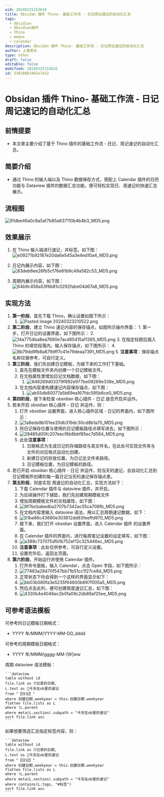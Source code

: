```yaml
---
uid: 20240325153616
title: Obsidan 插件 Thino- 基础工作流 - 日记周记速记的自动化汇总
tags:
  - Obsidian
  - Obsidian插件
  - Thino
  - memos
  - calendar
description: Obsidan 插件 Thino- 基础工作流 - 日记周记速记的自动化汇总
author: 上善若水
type: other
draft: false
editable: false
modified: 20240325153616
id: 530288b3465a7d22
---
```


# Obsidan 插件 Thino- 基础工作流 - 日记周记速记的自动化汇总

## 前情提要

- 本文章主要介绍了基于 Thino 插件的基础工作流 - 日记、周记速记的自动化汇总。

## 简要介绍

- 通过 Thino 的输入端以及 Thino 数据保存方式，搭配上 Calendar 插件的日历功能与 Dataview 插件的数据汇总功能，便可轻松实现日、周速记的快速汇总展示。

## 流程图

![91dbe46a0c9a5af7b85a637110b4b4b3_MD5.png](https://cdn.pkmer.cn/images/91dbe46a0c9a5af7b85a637110b4b4b3_MD5.png!pkmer)

## 效果展示

1. 在 Thino 输入端进行速记，并标签。如下图：
![e09271b92187e20da6e545a3e4ed10a4_MD5.png](https://cdn.pkmer.cn/images/e09271b92187e20da6e545a3e4ed10a4_MD5.png!pkmer)

2. 日记内展示内容，如下图：
![83deb6ee26fb5cf76e61b9c49a582c53_MD5.png](https://cdn.pkmer.cn/images/83deb6ee26fb5cf76e61b9c49a582c53_MD5.png!pkmer)

3. 周期内展示内容，如下图：
![64b9c456a53f6b81c0292fabe04d67a8_MD5.png](https://cdn.pkmer.cn/images/64b9c456a53f6b81c0292fabe04d67a8_MD5.png!pkmer)

## 实现方法

1. **第一阶段**，首先下载 Thino，确认设置如图下所示：
	1. ![Pasted image 20240323210522.png](https://cdn.pkmer.cn/images/Pasted%20image%2020240323210522.png!pkmer)
2. **第二阶段**，建立 Thino 速记内容的保存锚点，如图所示操作界面：
		1. 第一步，打开日记的设置界面，如下图所示：
		2. ![14a7754ba8ea7680e7acd65415a11385_MD5.png](https://cdn.pkmer.cn/images/14a7754ba8ea7680e7acd65415a11385_MD5.png!pkmer)
		3. 在指定标题后插入 Thino 的填空段落内，输入保存锚点，如下图所示：
		4. ![8b79dd9fb8a879dff7c41e79deaa7391_MD5.png](https://cdn.pkmer.cn/images/8b79dd9fb8a879dff7c41e79deaa7391_MD5.png!pkmer)
		5. **注意事项**：保存锚点名称仅做参考，可自行定义。
3. **第三阶段**，我们先创建日记模板，为接下来的工作打下基础。
	1. 首先在模板文件夹内创建一个日记模板文件。
	2. 在文档属性里增加日记文档数据，如下图：
		1. ![648269d03379f892e977be08269e338e_MD5.png](https://cdn.pkmer.cn/images/648269d03379f892e977be08269e338e_MD5.png!pkmer)
	3. 在文档内容里构建速记内容保存锚点，如下图：
		1. ![ab55db80077a5b69ea167fdc595b6ce0_MD5.png](https://cdn.pkmer.cn/images/ab55db80077a5b69ea167fdc595b6ce0_MD5.png!pkmer)
4. **第四阶段**，接下来检查 obsidian 核心插件 - 日记 是否开启并运作。
5. 若未开启 obsidian 核心插件 - 日记 并运作，则：
	1. 打开 obsidian 设置界面，进入核心插件区域 - 日记的界面内，如下图所示：
	2. ![1a6eda9b101ee20db319dc30cd8b1a70_MD5.png](https://cdn.pkmer.cn/images/1a6eda9b101ee20db319dc30cd8b1a70_MD5.png!pkmer)
	3. 将日记保存位置与使用的日记模板路径点填写进去，如下图所示：
	4. ![28485d00fc207eecf6b8bbf85ec7d584_MD5.png](https://cdn.pkmer.cn/images/28485d00fc207eecf6b8bbf85ec7d584_MD5.png!pkmer)
	5. 此处**注意事项**：
		1. 日期格式为生成日记的存储路径与其文件名，在此处可实现文件夹与文件的对应格式自动化创建。
		2. 新建日记的存放位置，为日记总文件夹路径。
		3. 日记模板位置，为日记模板的路径。
6. 若已开启 obsidian 核心插件 - 日记 并运作，则当天的速记，会自动化汇总到日记模板所创建的每一篇日记当天的速记保存锚点里。
7. **第五阶段**，则是实现 周速记的自动化汇总，实现方法如下：
	1. 下载 Calendar 插件与 dataview 插件，并开启。
	2. 为后续操作打下铺垫，我们先创建周期模板文件
	3. 增加周期模板文件的文档属性，如下图：
	4. ![9f7bcbabedba2707b7342ac55ca708fb_MD5.png](https://cdn.pkmer.cn/images/9f7bcbabedba2707b7342ac55ca708fb_MD5.png!pkmer)
	5. 在文档内容里输入 dataview 语法，用以汇总周期速记数据，如下：
	6. ![01be86c43690e303612dd83feeffd970_MD5.png](https://cdn.pkmer.cn/images/01be86c43690e303612dd83feeffd970_MD5.png!pkmer)
	7. 接下来，我们打开 obsidian 设置界面，进入 Calendar 插件 的设置界面。
	8. 在 Calendar 插件的界面内，进行每周笔记设置的设定填写，如下图：
	9. ![a389c737075dfb1b752ef12c325446ec_MD5.png](https://cdn.pkmer.cn/images/a389c737075dfb1b752ef12c325446ec_MD5.png!pkmer)
	10. **注意事项**：此处仅供参考，可自行定义设置。
	11. 设置完毕后，返回主页面。
8. **第六阶段**，开始运行并使用 Calendar 插件。
	1. 打开命令面板，输入 Calendar，点击 Open 字段，如下图所示：
	2. ![77483a28470f547bb71b51cc1f27ce8d_MD5.png](https://cdn.pkmer.cn/images/77483a28470f547bb71b51cc1f27ce8d_MD5.png!pkmer)
	3. 正常状态下你会得到一个这样的界面显示如下：
	4. ![bb03b580fa3e5235f64600b897f005a5_MD5.png](https://cdn.pkmer.cn/images/bb03b580fa3e5235f64600b897f005a5_MD5.png!pkmer)
	5. 然后点击此列，便可创建周度速记汇总，如下图：
	6. ![4330b4e4046ec2b0fa09c2db88af25ee_MD5.png](https://cdn.pkmer.cn/images/4330b4e4046ec2b0fa09c2db88af25ee_MD5.png!pkmer)

## 可参考语法模板

可参考的日记模板日期格式：

- YYYY 年/MMM/YYYY-MM-DD_dddd

可参考的周期模板日期格式：

- YYYY 年/MMM/gggg-MM-[W]ww

周期 dataview 语法模板：

````
```dataview
table without id 
file.link as ⏰记录的日期,
L.text as 📝今天在ob里的速记
from "【日记】"
where 创建日期.weekyear = this.创建日期.weekyear
flatten file.lists as L
where !L.parent
where meta(L.section).subpath = "今天在ob里的速记"
sort file.link asc
```
````

如果想要筛选汇总指定标签内容，则：

````
```dataview
table without id 
file.link as ⏰记录的日期,
L.text as 📝今天在ob里的速记
from "【日记】"
where 创建日期.weekyear = this.创建日期.weekyear
flatten file.lists as L
where !L.parent
where meta(L.section).subpath = "今天在ob里的速记"
where contains(L.tags, "#标签")
sort file.link asc
```
````
